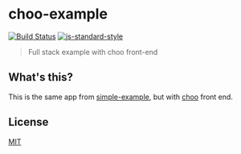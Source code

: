 # choo-example
[![Build Status](https://img.shields.io/travis/YerkoPalma/choo-example/master.svg?style=flat-square)](https://travis-ci.org/YerkoPalma/choo-example) [![js-standard-style](https://img.shields.io/badge/code%20style-standard-brightgreen.svg?style=flat-square)](https://github.com/feross/standard)

> Full stack example with choo front-end

## What's this?

This is the same app from [simple-example][simple-example], but with 
[choo][choo] front end.

## License
[MIT](/license)

[choo]: https://github.com/choojs/choo
[simple-example]: https://github.com/YerkoPalma/simple-example
